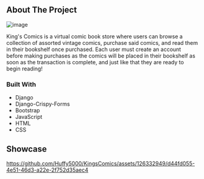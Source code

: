 ## About The Project
![image](https://github.com/Huffy5000/KingsComics/assets/126332949/d040302c-6751-41c4-a780-c39cac2dcea0)

King's Comics is a virtual comic book store where users can browse a collection of assorted vintage comics, purchase said comics, and read them in their bookshelf once purchased. Each user must create an account before making purchases as the comics will be placed in their bookshelf as soon as the transaction is complete, and just like that they are ready to begin reading! 

### Built With
* Django
* Django-Crispy-Forms
* Bootstrap
* JavaScript
* HTML
* CSS


## Showcase

https://github.com/Huffy5000/KingsComics/assets/126332949/d44fd055-4e51-46d3-a22e-2f752d35aec4








